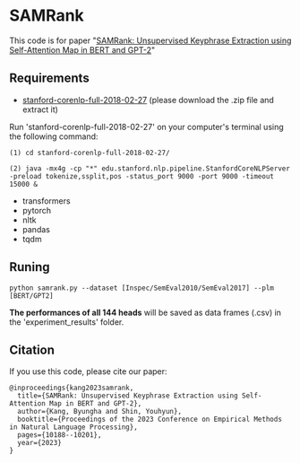 # SAMRank
This code is for paper "[SAMRank: Unsupervised Keyphrase Extraction using Self-Attention Map in BERT and GPT-2](https://aclanthology.org/2023.emnlp-main.630)" 


## Requirements
- [stanford-corenlp-full-2018-02-27](https://drive.google.com/file/d/1K4Ll54ypTf_tF83Mkkar2QKOcZ4Uskl5/view?usp=sharing)  (please download the .zip file and extract it)

Run 'stanford-corenlp-full-2018-02-27' on your computer's terminal using the following command:

    (1) cd stanford-corenlp-full-2018-02-27/
    
    (2) java -mx4g -cp "*" edu.stanford.nlp.pipeline.StanfordCoreNLPServer -preload tokenize,ssplit,pos -status_port 9000 -port 9000 -timeout 15000 &
    
- transformers
- pytorch
- nltk
- pandas
- tqdm


## Runing
```shell
python samrank.py --dataset [Inspec/SemEval2010/SemEval2017] --plm [BERT/GPT2]
```
**The performances of all 144 heads** will be saved as data frames (.csv) in the 'experiment_results' folder.

## Citation
If you use this code, please cite our paper:

```
@inproceedings{kang2023samrank,
  title={SAMRank: Unsupervised Keyphrase Extraction using Self-Attention Map in BERT and GPT-2},
  author={Kang, Byungha and Shin, Youhyun},
  booktitle={Proceedings of the 2023 Conference on Empirical Methods in Natural Language Processing},
  pages={10188--10201},
  year={2023}
}
```
